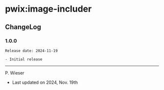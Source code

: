 # pwix:image-includer

## ChangeLog

### 1.0.0

    Release date: 2024-11-19

    - Initial release

---
P. Wieser
- Last updated on 2024, Nov. 19th
